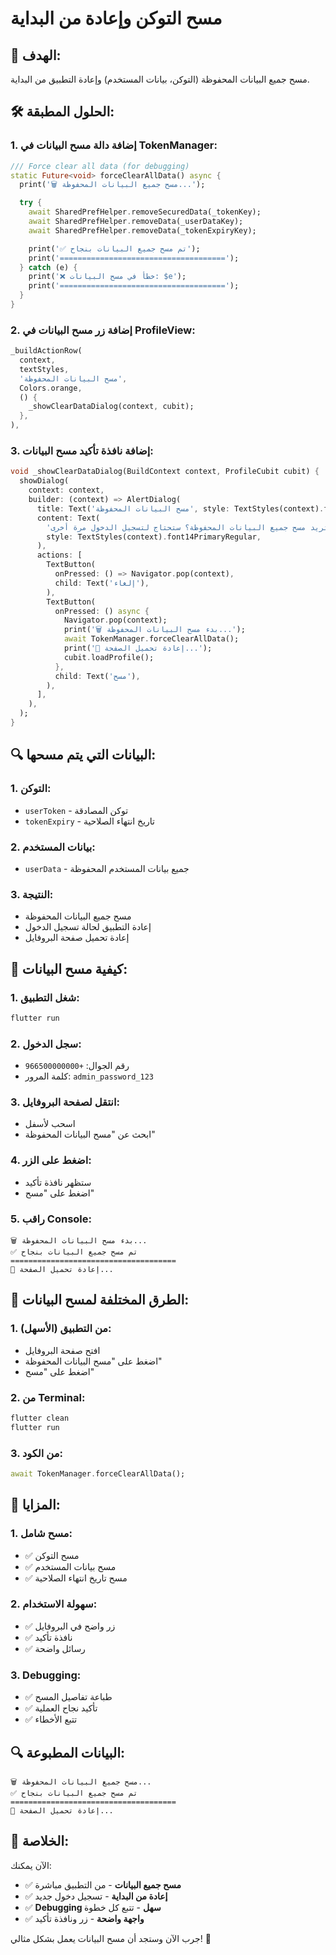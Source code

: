 # مسح التوكن وإعادة من البداية

## 🎯 **الهدف:**

مسح جميع البيانات المحفوظة (التوكن، بيانات المستخدم) وإعادة التطبيق من البداية.

## 🛠️ **الحلول المطبقة:**

### 1. **إضافة دالة مسح البيانات في TokenManager:**

```dart
/// Force clear all data (for debugging)
static Future<void> forceClearAllData() async {
  print('🗑️ مسح جميع البيانات المحفوظة...');

  try {
    await SharedPrefHelper.removeSecuredData(_tokenKey);
    await SharedPrefHelper.removeData(_userDataKey);
    await SharedPrefHelper.removeData(_tokenExpiryKey);

    print('✅ تم مسح جميع البيانات بنجاح');
    print('=====================================');
  } catch (e) {
    print('❌ خطأ في مسح البيانات: $e');
    print('=====================================');
  }
}
```

### 2. **إضافة زر مسح البيانات في ProfileView:**

```dart
_buildActionRow(
  context,
  textStyles,
  'مسح البيانات المحفوظة',
  Colors.orange,
  () {
    _showClearDataDialog(context, cubit);
  },
),
```

### 3. **إضافة نافذة تأكيد مسح البيانات:**

```dart
void _showClearDataDialog(BuildContext context, ProfileCubit cubit) {
  showDialog(
    context: context,
    builder: (context) => AlertDialog(
      title: Text('مسح البيانات المحفوظة', style: TextStyles(context).font18PrimaryBold),
      content: Text(
        'هل تريد مسح جميع البيانات المحفوظة؟ ستحتاج لتسجيل الدخول مرة أخرى.',
        style: TextStyles(context).font14PrimaryRegular,
      ),
      actions: [
        TextButton(
          onPressed: () => Navigator.pop(context),
          child: Text('إلغاء'),
        ),
        TextButton(
          onPressed: () async {
            Navigator.pop(context);
            print('🗑️ بدء مسح البيانات المحفوظة...');
            await TokenManager.forceClearAllData();
            print('🔄 إعادة تحميل الصفحة...');
            cubit.loadProfile();
          },
          child: Text('مسح'),
        ),
      ],
    ),
  );
}
```

## 🔍 **البيانات التي يتم مسحها:**

### 1. **التوكن:**

- `userToken` - توكن المصادقة
- `tokenExpiry` - تاريخ انتهاء الصلاحية

### 2. **بيانات المستخدم:**

- `userData` - جميع بيانات المستخدم المحفوظة

### 3. **النتيجة:**

- مسح جميع البيانات المحفوظة
- إعادة التطبيق لحالة تسجيل الدخول
- إعادة تحميل صفحة البروفايل

## 🚀 **كيفية مسح البيانات:**

### 1. **شغل التطبيق:**

```bash
flutter run
```

### 2. **سجل الدخول:**

- رقم الجوال: `+966500000000`
- كلمة المرور: `admin_password_123`

### 3. **انتقل لصفحة البروفايل:**

- اسحب لأسفل
- ابحث عن "مسح البيانات المحفوظة"

### 4. **اضغط على الزر:**

- ستظهر نافذة تأكيد
- اضغط على "مسح"

### 5. **راقب Console:**

```
🗑️ بدء مسح البيانات المحفوظة...
✅ تم مسح جميع البيانات بنجاح
=====================================
🔄 إعادة تحميل الصفحة...
```

## 🔧 **الطرق المختلفة لمسح البيانات:**

### 1. **من التطبيق (الأسهل):**

- افتح صفحة البروفايل
- اضغط على "مسح البيانات المحفوظة"
- اضغط على "مسح"

### 2. **من Terminal:**

```bash
flutter clean
flutter run
```

### 3. **من الكود:**

```dart
await TokenManager.forceClearAllData();
```

## 🎯 **المزايا:**

### 1. **مسح شامل:**

- ✅ مسح التوكن
- ✅ مسح بيانات المستخدم
- ✅ مسح تاريخ انتهاء الصلاحية

### 2. **سهولة الاستخدام:**

- ✅ زر واضح في البروفايل
- ✅ نافذة تأكيد
- ✅ رسائل واضحة

### 3. **Debugging:**

- ✅ طباعة تفاصيل المسح
- ✅ تأكيد نجاح العملية
- ✅ تتبع الأخطاء

## 🔍 **البيانات المطبوعة:**

```
🗑️ مسح جميع البيانات المحفوظة...
✅ تم مسح جميع البيانات بنجاح
=====================================
🔄 إعادة تحميل الصفحة...
```

## 🎉 **الخلاصة:**

الآن يمكنك:

- ✅ **مسح جميع البيانات** - من التطبيق مباشرة
- ✅ **إعادة من البداية** - تسجيل دخول جديد
- ✅ **Debugging سهل** - تتبع كل خطوة
- ✅ **واجهة واضحة** - زر ونافذة تأكيد

جرب الآن وستجد أن مسح البيانات يعمل بشكل مثالي! 🚀
